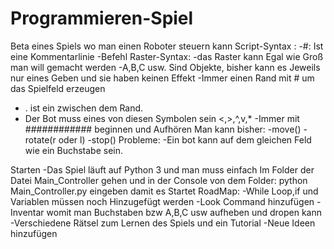 # Programmieren-Spiel
Beta eines Spiels wo man einen Roboter steuern kann
Script-Syntax :
-#: Ist eine Kommentarlinie
-Befehl
Raster-Syntax:
-das Raster kann Egal wie Groß man will gemacht werden
-A,B,C usw. Sind Objekte, bisher kann es Jeweils nur eines Geben und sie haben keinen Effekt
-Immer einen Rand mit # um das Spielfeld erzeugen
- . ist ein zwischen dem Rand.
- Der Bot muss eines von diesen Symbolen sein <,>,^,v,* 
-Immer mit ############ beginnen und Aufhören
Man kann bisher:
-move()
-rotate(r oder l)
-stop()
Probleme:
-Ein bot kann auf dem gleichen Feld wie ein Buchstabe sein.

Starten
-Das Spiel läuft auf Python 3 und man muss einfach Im Folder der Datei Main_Controller gehen und in der Console von dem Folder: python Main_Controller.py eingeben damit es Startet
RoadMap:
-While Loop,if und Variablen müssen noch Hinzugefügt werden 
-Look Command hinzufügen
-Inventar womit man Buchstaben bzw A,B,C usw aufheben und dropen kann 
-Verschiedene Rätsel zum Lernen des Spiels und ein Tutorial
-Neue Ideen hinzufügen
